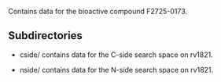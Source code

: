 Contains data for the bioactive compound F2725-0173.

## Subdirectories

- cside/ contains data for the C-side search space on rv1821.

- nside/ contains data for the N-side search space on rv1821.

